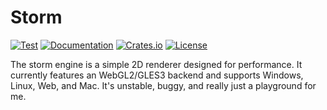 # Storm

[![Test](https://github.com/mooman219/fontdue/workflows/Test/badge.svg)](https://github.com/mooman219/storm/actions)
[![Documentation](https://docs.rs/storm/badge.svg)](https://docs.rs/storm)
[![Crates.io](https://img.shields.io/crates/v/storm.svg)](https://crates.io/crates/storm)
[![License](https://img.shields.io/crates/l/storm.svg)](https://github.com/mooman219/storm/blob/master/LICENSE)

The storm engine is a simple 2D renderer designed for performance. It currently features an WebGL2/GLES3 backend and supports Windows, Linux, Web, and Mac. It's unstable, buggy, and really just a playground for me.